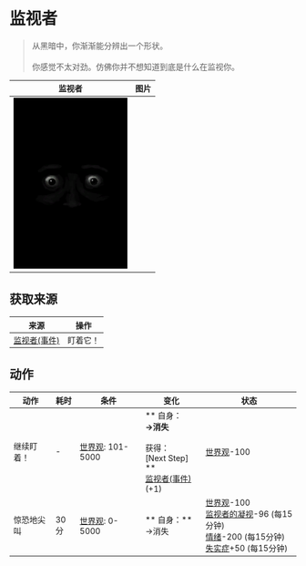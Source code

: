 # 监视者  
> 从黑暗中，你渐渐能分辨出一个形状。<br><br>你感觉不太对劲。仿佛你并不想知道到底是什么在监视你。  
  
  监视者  |   图片   
 ----  |  ----:   
   |  <img decoding="async" src="Sprite/Watcher3.png" href="a.md" style="max-width:300px;max-height:300px;">   
  
## 获取来源  
来源  |  操作  
----  |  ----  
[监视者(事件)](Event_WatchedExperience1c.md)  |  盯着它！  
## 动作  
动作  |  耗时  |  条件  |  变化  |  状态  
----  |  ----  |  ----  |  ----  |  ----  
继续盯着！<br>  |  -  |  [世界观](Structure.md): 101-5000  |  ** 自身：**<br>→消失<br><br>** 获得： **<br>** [Next Step]  **<br>  [监视者(事件)](Event_WatchedExperience1e.md)(+1)<br>  |  [世界观](Structure.md)-100  
惊恐地尖叫<br>  |  30分  |  [世界观](Structure.md): 0-5000  |  ** 自身：**<br>→消失  |  [世界观](Structure.md)-100<br>[监视者的凝视](WatchersGlare.md)-96 (每15分钟)<br>[情绪](Morale.md)-200 (每15分钟)<br>[失实症](Derealization.md)+50 (每15分钟)  


<script>document.title="监视者 - 卡牌生存百科 Card Survival Wiki";</script>